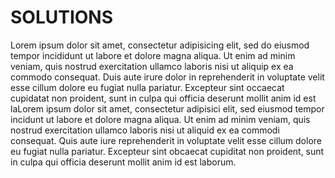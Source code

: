 <!-- hero -->
<!-- text -->
# SOLUTIONS

Lorem ipsum dolor sit amet, consectetur adipisicing elit, sed do eiusmod tempor incididunt ut labore et dolore magna
aliqua. Ut enim ad minim veniam, quis nostrud exercitation ullamco laboris nisi ut aliquip ex ea commodo consequat. Duis
aute irure dolor in reprehenderit in voluptate velit esse cillum dolore eu fugiat nulla pariatur. Excepteur sint
occaecat cupidatat non proident, sunt in culpa qui officia deserunt mollit anim id est laLorem ipsum dolor sit amet,
consectetur adipisici elit, sed eiusmod tempor incidunt ut labore et dolore magna aliqua. Ut enim ad minim veniam, quis
nostrud exercitation ullamco laboris nisi ut aliquid ex ea commodi consequat. Quis aute iure reprehenderit in voluptate
velit esse cillum dolore eu fugiat nulla pariatur. Excepteur sint obcaecat cupiditat non proident, sunt in culpa qui
officia deserunt mollit anim id est laborum.